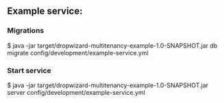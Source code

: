 ## Example service:

### Migrations

$ java -jar target/dropwizard-multitenancy-example-1.0-SNAPSHOT.jar db migrate config/development/example-service.yml

### Start service

$ java -jar target/dropwizard-multitenancy-example-1.0-SNAPSHOT.jar server config/development/example-service.yml

